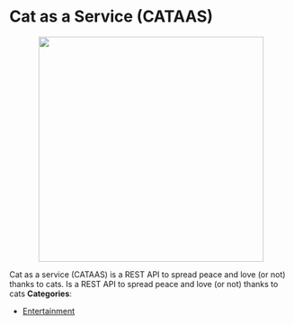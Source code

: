 # Cat as a Service (CATAAS)

<p align="center">
    <img width="400" src="https://raw.githubusercontent.com/awesome-apis/awesome-apis/apis/cat-as-a-service-cataas/logo_256x256.png" />
</p>


Cat as a service (CATAAS) is a REST API to spread peace and love (or not) thanks to cats. Is a REST API to spread peace and love (or not) thanks to cats
**Categories**:

- [Entertainment](https://github/awesome-apis/awesome-apis#entertainment)



